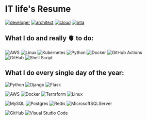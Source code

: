 # IT life's Resume

[![developer](https://github.com/diogohudson/diogohudson/assets/49169467/aaaba213-f6d6-4fc2-b7b0-bf6ebbc8ee73)](https://www.credly.com/earner/earned/badge/c2cd9a47-e187-4edf-95a9-ba551497176e)
[![architect](https://github.com/diogohudson/diogohudson/assets/49169467/82785698-96b2-4f34-95fb-5a23fc935d4e)](https://www.credly.com/badges/ab5cd962-3a28-4ffe-b3a5-303518677f27)
[![cloud](https://github.com/diogohudson/diogohudson/assets/49169467/3cc244fb-ca19-4ab0-b94f-bb14a9fb11df)](https://www.credly.com/badges/df665c08-dbfc-43be-8080-625c7b71e1af)
[![mta](https://github.com/diogohudson/diogohudson/assets/49169467/e1671b11-5b3b-4ae9-b2d5-717055939a41)](https://www.credly.com/badges/7a80565e-12ad-485f-9715-159643a1fad5)



## What I do and really 🫀 to do:

![AWS](https://img.shields.io/badge/AWS-%23FF9900.svg?style=for-the-badge&logo=amazon-aws&logoColor=white)
![Linux](https://img.shields.io/badge/Linux-FCC624?style=for-the-badge&logo=linux&logoColor=black)
![Kubernetes](https://img.shields.io/badge/kubernetes-%23326ce5.svg?style=for-the-badge&logo=kubernetes&logoColor=white)
![Python](https://img.shields.io/badge/python-3670A0?style=for-the-badge&logo=python&logoColor=ffdd54)
![Docker](https://img.shields.io/badge/docker-%230db7ed.svg?style=for-the-badge&logo=docker&logoColor=white)
![GitHub Actions](https://img.shields.io/badge/githubactions-%232671E5.svg?style=for-the-badge&logo=githubactions&logoColor=white)
![GitHub](https://img.shields.io/badge/github-%23121011.svg?style=for-the-badge&logo=github&logoColor=white)
![Shell Script](https://img.shields.io/badge/shell_script-%23121011.svg?style=for-the-badge&logo=gnu-bash&logoColor=white)



## What I do every single day of the year:

![Python](https://img.shields.io/badge/python-3670A0?style=for-the-badge&logo=python&logoColor=ffdd54)
![Django](https://img.shields.io/badge/django-%23092E20.svg?style=for-the-badge&logo=django&logoColor=white)
![Flask](https://img.shields.io/badge/flask-%23000.svg?style=for-the-badge&logo=flask&logoColor=white)

![AWS](https://img.shields.io/badge/AWS-%23FF9900.svg?style=for-the-badge&logo=amazon-aws&logoColor=white)
![Docker](https://img.shields.io/badge/docker-%230db7ed.svg?style=for-the-badge&logo=docker&logoColor=white)
![Terraform](https://img.shields.io/badge/terraform-%235835CC.svg?style=for-the-badge&logo=terraform&logoColor=white)
![Linux](https://img.shields.io/badge/Linux-FCC624?style=for-the-badge&logo=linux&logoColor=black)

![MySQL](https://img.shields.io/badge/mysql-%2300f.svg?style=for-the-badge&logo=mysql&logoColor=white)
![Postgres](https://img.shields.io/badge/postgres-%23316192.svg?style=for-the-badge&logo=postgresql&logoColor=white)
![Redis](https://img.shields.io/badge/redis-%23DD0031.svg?style=for-the-badge&logo=redis&logoColor=white)
![MicrosoftSQLServer](https://img.shields.io/badge/Microsoft%20SQL%20Sever-CC2927?style=for-the-badge&logo=microsoft%20sql%20server&logoColor=white)

![GitHub](https://img.shields.io/badge/github-%23121011.svg?style=for-the-badge&logo=github&logoColor=white)
![Visual Studio Code](https://img.shields.io/badge/Visual%20Studio%20Code-0078d7.svg?style=for-the-badge&logo=visual-studio-code&logoColor=white)

